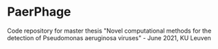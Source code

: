 # PaerPhage
Code repository for master thesis "Novel computational methods for the detection of Pseudomonas aeruginosa viruses" - June 2021, KU Leuven
